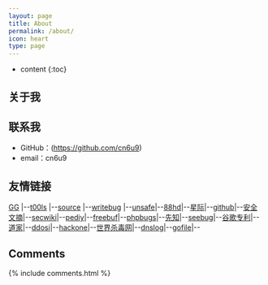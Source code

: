 ```yaml
---
layout: page
title: About
permalink: /about/
icon: heart
type: page
---
```


* content
{:toc}

## 关于我

<!-- <iframe src="https://githubbadge.appspot.com/cn6u9?s=1" style="border: 0;height: 142px;width: 200px;overflow: hidden;" frameBorder="0"></iframe> -->



## 联系我

* GitHub：(https://github.com/cn6u9)
* email：cn6u9
## 友情链接

[GG](http://www.google.com) \|--[t00ls](https://www.t00ls.com) \|--[source](https://gaohaoyang.github.io) \|--[writebug](https://www.writebug.com) \|--[unsafe](https://unsafe.sh/)\|--[88hd](https://88hd.com)\|--[星际](https://xj.hk/)\|--[github](https://github.com)\|--[安全文摘](http://govuln.com/news/)\|--[secwiki](http://sec-wiki.com)\|--[pediy](http://bbs.kanxue.com)\|--[freebuf](http://www.freebuf.com)\|--[phpbugs](http://bugs.php.net/search.php)\|--[先知](http://xz.aliyun.com)\|--[seebug](http://www.seebug.org)\|--[谷歌专利](http://patents.google.com)\|--[道家](http://quanxue.cn/CT_DaoJia/index.html)\|--[ddosi](https://www.ddosi.org/)\|--[hackone](https://hackerone.com/hacktivity)\|--[世界杀毒网](https://www.virustotal.com/gui/home/upload)\|--[dnslog](https://www.callback.red/)\|--[gofile](https://gofile.io/)\|--

## Comments

{% include comments.html %}
